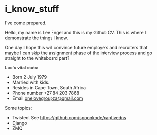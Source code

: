 # i_know_stuff
 I've come prepared.
 
 Hello, my name is Lee Engel and this is my Github CV. This is where I demonstrate the things I know.
 
 One day I hope this will convince future employers and recruiters that maybe I can skip the assignment phase of the interview process and go straight to the whiteboard part?
 
 Lee's vital stats:
 * Born 2 July 1979
 * Married with kids.
 * Resides in Cape Town, South Africa
 * Phone number +27 84 203 7868
 * Email onelovegroupza@gmail.com
 
Some topics:
 * Twisted. See https://github.com/spoonkode/captivedns
 * Django
 * ZMQ